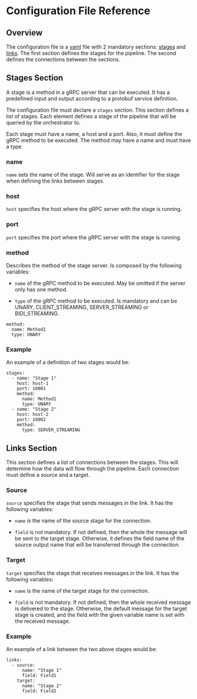 # Configuration File Reference

## Overview

The configuration file is a [yaml](https://yaml.org) file with 2 mandatory sections: [stages](#stages-section) and [links](#links-section).
The first section defines the stages for the pipeline. 
The second defines the connections between the sections.

## Stages Section

A stage is a method in a gRPC server that can be executed. It has a predefined input and output according to a protobuf service definition.

The configuration file must declare a ```stages``` section. This section defines a list of stages. Each element defines a stage of the pipeline that will be queried by the orchestrator to.

Each stage must have a name, a host and a port. Also, it must define the gRPC method to be executed. The method may have a name and must have a type.

### name

```name``` sets the name of the stage. 
Will serve as an identifier for the stage when defining the links between stages.

### host

```host``` specifies the host where the gRPC server with the stage is running.

### port

```port``` specifies the port where the gRPC server with the stage is running.

### method

Describes the method of the stage server. Is composed by the following variables:

 * ```name``` of the gRPC method to be executed. 
   May be omitted if the server only has one method.

 * ```type``` of the gRPC method to be executed. 
   Is mandatory and can be UNARY, CLIENT_STREAMING, SERVER_STREAMING or BIDI_STREAMING.

```
method:
  name: Method1
  type: UNARY
```

### Example

An example of a definition of two stages would be:

```
stages:
  - name: "Stage 1"
    host: host-1
    port: 10001
    method:
      name: Method1
      type: UNARY
  - name: "Stage 2"
    host: host-2
    port: 10002
    method:
      type: SERVER_STREAMING
```

## Links Section

This section defines a list of connections between the stages. This will determine how the data will flow through the pipeline. Each connection must define a source and a target.

### Source

```source``` specifies the stage that sends messages in the link. 
It has the following variables:

* ```name``` is the name of the source stage for the connection.

* ```field``` is not mandatory. 
  If not defined, then the whole the message will be sent to the target stage. 
  Otherwise, it defines the field name of the source output name that will be transferred through the connection. 

### Target

```target``` specifies the stage that receives messages in the link. 
It has the following variables:

* ```name``` is the name of the target stage for the connection.

* ```field``` is not mandatory. 
  If not defined, then the whole received message is delivered to the stage. 
  Otherwise, the default message for the target stage is created, and the field with the given variable name is set with the received message.

### Example

An example of a link between the two above stages would be:

```
links:
  - source:
      name: "Stage 1"
      field: Field1
    target:
      name: "Stage 2"
      field: Field2
```
